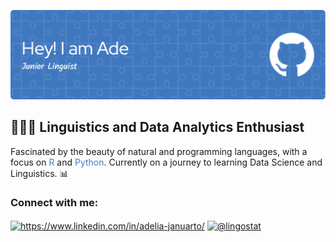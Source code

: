 <!--
**LingAdeu/LingAdeu** is a ✨ _special_ ✨ repository because its `README.md` (this file) appears on your GitHub profile.

Here are some ideas to get you started:

- 🔭 I’m currently working on ...
- 🌱 I’m currently learning ...
- 👯 I’m looking to collaborate on ...
- 🤔 I’m looking for help with ...
- 💬 Ask me about ...
- 📫 How to reach me: ...
- 😄 Pronouns: ...
- ⚡ Fun fact: ...
-->
![Header](Header.png)

## 👨🏻‍💻 Linguistics and Data Analytics Enthusiast

Fascinated by the beauty of natural and programming languages, with a focus on <span style="color:#447cc3">R</span> and <span style="color:#447cc3">Python</span>. Currently on a journey to learning Data Science and Linguistics. 📊

<h3 align="left">Connect with me:</h3>
<p align="left">
<a href="https://linkedin.com/in/https://www.linkedin.com/in/adelia-januarto/" target="blank"><img align="center" src="https://raw.githubusercontent.com/rahuldkjain/github-profile-readme-generator/master/src/images/icons/Social/linked-in-alt.svg" alt="https://www.linkedin.com/in/adelia-januarto/" height="30" width="40" /></a>
<a href="https://medium.com/@lingostat" target="blank"><img align="center" src="https://raw.githubusercontent.com/rahuldkjain/github-profile-readme-generator/master/src/images/icons/Social/medium.svg" alt="@lingostat" height="30" width="40" /></a>
</p>
